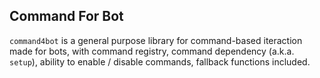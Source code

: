 ## Command For Bot

`command4bot` is a general purpose library for command-based iteraction made for bots, with command registry, command dependency (a.k.a. `setup`), ability to enable / disable commands, fallback functions included.

